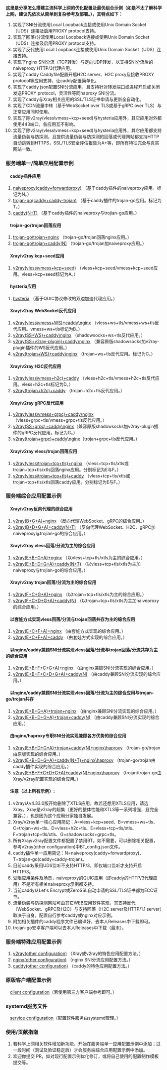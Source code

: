 **这里是分享怎么搭建主流科学上网的优化配置及最优组合示例（如是不太了解科学上网，建议先依次从简单到复杂参考及部署。），其特点如下：**  
1. 实现了SNI分流使用Local Loopback连接或使用Unix Domain Socket（UDS）连接及启用PROXY protocol支持。
2. 实现了回落/分流使用Local Loopback连接或使用Unix Domain Socket（UDS）连接及启用PROXY protocol支持。
3. 实现了反代使用Local Loopback连接或使用Unix Domain Socket（UDS）连接支持。
4. 实现了nginx SNI分流（TCP转发）与定向UDP转发，以支持SNI分流后的naiveproxy HTTP/3代理应用。
5. 实现了caddy Caddyfile配置开启H2C server、H2C proxy及接收PROXY protocol等应用支持，让caddy配置简单化。
6. 实现了caddy json配置SNI分流应用，且支持针对转发端口或进程开启或关闭发送PROXY protocol，灵活性等同haproxy SNI分流。
7. 实现了caddy与Xray相关应用的SSL/TLS证书申请与更新全自动化。
8. 实现了CDN流量中转（基于WebSocket over TLS或基于gRPC over TLS）与正常应用同时使用。
9. 实现了除v2ray(vless\vmess+kcp+seed)与hysteria应用外，其它应用对外都使用443端口，各应用互不影响。
10. 实现了除v2ray(vless\vmess+kcp+seed)与hysteria应用外，其它应用都支持流量伪装与防探测，且提供流量伪装与防探测的回落或代理网站都支持HTTP自动跳转到HTTPS，SSL/TLS安全评估报告为A+等，即所有特征完全与真实网站一致。

### 服务端单一/简单应用配置示例
#### &emsp;caddy插件应用
1. [naiveproxy(caddy+forwardproxy)](https://github.com/lxhao61/integrated-examples/tree/main/naiveproxy(caddy%2Bforwardproxy)) （基于caddy插件的naiveproxy应用。标记为N。）
2. [trojan-go(caddy+caddy-trojan)](https://github.com/lxhao61/integrated-examples/tree/main/trojan-go(caddy%2Bcaddy-trojan)) （基于caddy插件的trojan-go应用。标记为T。）
3. [caddy(N+T)](https://github.com/lxhao61/integrated-examples/tree/main/caddy(N%2BT)) （基于caddy插件的naiveproxy与trojian-go应用。）
#### &emsp;trojan-go/trojan回落应用
1. [trojan-go\trojan+nginx](https://github.com/lxhao61/integrated-examples/tree/main/trojan-go%5Ctrojan%2Bnginx) （trojan-go/trojan回落nginx应用。）
2. [trojan-go\trojan+caddy(N)](https://github.com/lxhao61/integrated-examples/tree/main/trojan-go%5Ctrojan%2Bcaddy(N)) （trojan-go/trojan加naiveproxy应用。）
#### &emsp;Xray/v2ray kcp+seed应用
1. [v2ray(vless\vmess+kcp+seed)](https://github.com/lxhao61/integrated-examples/tree/main/v2ray(vless%5Cvmess%2Bkcp%2Bseed)) （vless+kcp+seed/vmess+kcp+seed应用。vless+kcp+seed标记为A。）
#### &emsp;hysteria应用
1. [hysteria](https://github.com/lxhao61/integrated-examples/tree/main/hysteria) （基于QUIC协议修改的双边加速代理应用。）
#### &emsp;Xray/v2ray WebSocket反代应用
1. [v2ray(vless\vmess+WS)+caddy\nginx](https://github.com/lxhao61/integrated-examples/tree/main/v2ray(vless%5Cvmess%2BWS)%2Bcaddy%5Cnginx) （vless+ws+tls/vmess+ws+tls反代应用。vmess+ws+tls标记为B。）
2. [v2ray(SS+WS)+caddy\nginx](https://github.com/lxhao61/integrated-examples/tree/main/v2ray(SS%2BWS)%2Bcaddy%5Cnginx) （shadowsocks+ws+tls反代应用。）
3. [v2ray(SS+v2ray-plugin)+caddy\nginx](https://github.com/lxhao61/integrated-examples/tree/main/v2ray(SS%2Bv2ray-plugin)%2Bcaddy%5Cnginx) （兼容原版shadowsocks加v2ray-plugin插件的WS反代应用。）
4. [v2ray(trojan+WS)+caddy\nginx](https://github.com/lxhao61/integrated-examples/tree/main/v2ray(trojan%2BWS)%2Bcaddy%5Cnginx) （trojan+ws+tls反代应用。标记为C。）
#### &emsp;Xray/v2ray H2C反代应用
1. [v2ray(vless\vmess+h2c)+caddy](https://github.com/lxhao61/integrated-examples/tree/main/v2ray(vless%5Cvmess%2Bh2c)%2Bcaddy) （vless+h2c+tls/vmess+h2c+tls反代应用。vless+h2c+tls标记为D。）
2. [v2ray(trojan+h2c)+caddy](https://github.com/lxhao61/integrated-examples/tree/main/v2ray(trojan%2Bh2c)%2Bcaddy) （trojan+h2c+tls反代应用。）
#### &emsp;Xray/v2ray gRPC反代应用
1. [v2ray(vless\vmess+grpc)+caddy\nginx](https://github.com/lxhao61/integrated-examples/tree/main/v2ray(vless%5Cvmess%2Bgrpc)%2Bcaddy%5Cnginx)（vless+grpc+tls/vmess+grpc+tls反代应用。）
2. [v2ray(SS+grpc)+caddy\nginx](https://github.com/lxhao61/integrated-examples/tree/main/v2ray(SS%2Bgrpc)%2Bcaddy%5Cnginx)（兼容原版shadowsocks加v2ray-plugin插件的gRPC反代应用。标记为G。）
3. [v2ray(trojan+grpc)+caddy\nginx](https://github.com/lxhao61/integrated-examples/tree/main/v2ray(trojan%2Bgrpc)%2Bcaddy%5Cnginx)（trojan+grpc+tls反代应用。）
#### &emsp;Xray/v2ray vless/trojan回落应用
1. [v2ray(vless\trojan+tcp+tls)+nginx](https://github.com/lxhao61/integrated-examples/tree/main/v2ray(vless%5Ctrojan%2Btcp%2Btls)%2Bnginx) （vless+tcp+tls/xtls或trojan+tcp+tls/xtls回落nginx应用。分别标记为E与F。）
2. [v2ray(vless\trojan+tcp+tls)+caddy](https://github.com/lxhao61/integrated-examples/tree/main/v2ray(vless%5Ctrojan%2Btcp%2Btls)%2Bcaddy) （vless+tcp+tls/xtls或trojan+tcp+tls/xtls回落caddy应用。分别标记为E与F。）

### 服务端综合应用配置示例
#### &emsp;Xray/v2ray反向代理的综合应用
1. [v2ray(B+G+A)+nginx](https://github.com/lxhao61/integrated-examples/tree/main/v2ray(B%2BG%2BA)%2Bnginx) （反向代理WebSocket、gRPC的综合应用。）
2. [v2ray(B+D+G+A)+caddy(N+T)](https://github.com/lxhao61/integrated-examples/tree/main/v2ray(B%2BD%2BG%2BA)%2Bcaddy(N%2BT)) （反向代理WebSocket、H2C、gRPC加naiveproxy与trojian-go的综合应用。）
#### &emsp;Xray/v2ray vless回落/分流为主的综合应用
1. [v2ray(E+B+G+A)+nginx](https://github.com/lxhao61/integrated-examples/tree/main/v2ray(E%2BB%2BG%2BA)%2Bnginx) （以vless+tcp+tls/xtls为主的综合应用。）
2. [v2ray(E+B+D+G+A)+caddy(N+T)](https://github.com/lxhao61/integrated-examples/tree/main/v2ray(E%2BB%2BD%2BG%2BA)%2Bcaddy(N%2BT)) （以vless+tcp+tls/xtls为主加naiveproxy与trojian-go的综合应用。）
#### &emsp;Xray/v2ray trojan回落/分流为主的综合应用
1. [v2ray(F+C+G+A)+nginx](https://github.com/lxhao61/integrated-examples/tree/main/v2ray(F%2BC%2BG%2BA)%2Bnginx) （以trojan+tcp+tls/xtls为主的综合应用。）
2. [v2ray(F+C+D+G+A)+caddy(N)](https://github.com/lxhao61/integrated-examples/tree/main/v2ray(F%2BC%2BD%2BG%2BA)%2Bcaddy(N)) （以trojan+tcp+tls/xtls为主加naiveproxy的综合应用。）
#### &emsp;以套娃方式实现vless回落/分流与trojan回落共存为主的综合应用
1. [v2ray(E+C+F+A)+nginx](https://github.com/lxhao61/integrated-examples/tree/main/v2ray(E%2BC%2BF%2BA)%2Bnginx) （由套娃方式实现的综合应用。）
2. [v2ray(E+C+F+A)+caddy](https://github.com/lxhao61/integrated-examples/tree/main/v2ray(E%2BC%2BF%2BA)%2Bcaddy) （由套娃方式实现的综合应用。）
#### &emsp;以nginx/caddy兼顾SNI分流实现vless回落/分流与trojan回落/分流共存为主的综合应用
1. [v2ray(E+B+F+C+G+A)+nginx](https://github.com/lxhao61/integrated-examples/tree/main/v2ray(E%2BB%2BF%2BC%2BG%2BA)%2Bnginx) （由nginx兼顾SNI分流实现的综合应用。）
2. [v2ray(E+B+F+C+D+G+A)+caddy(N)](https://github.com/lxhao61/integrated-examples/tree/main/v2ray(E%2BB%2BF%2BC%2BD%2BG%2BA)%2Bcaddy(N)) （由caddy兼顾SNI分流实现的综合应用。）
#### &emsp;以nginx/caddy兼顾SNI分流实现vless回落/分流为主的综合应用与trojan-go/trojan共存
1. [v2ray(E+B+G+A)+trojan+nginx](https://github.com/lxhao61/integrated-examples/tree/main/v2ray(E%2BB%2BG%2BA)%2Btrojan%2Bnginx) （由nginx兼顾SNI分流实现的综合应用。）
2. [v2ray(E+B+D+G+A)+trojan+caddy(N)](https://github.com/lxhao61/integrated-examples/tree/main/v2ray(E%2BB%2BD%2BG%2BA)%2Btrojan%2Bcaddy(N)) （由caddy兼顾SNI分流实现的综合应用。）
#### &emsp;由nginx/haproxy专职SNI分流实现兼顾各方优势的综合应用
1. [v2ray(E+B+D+G+A)+trojan+caddy(N)+nginx\haproxy](https://github.com/lxhao61/integrated-examples/tree/main/v2ray(E%2BB%2BD%2BG%2BA)%2Btrojan%2Bcaddy(N)%2Bnginx%5Chaproxy) （trojan-go/trojan由原版实现的综合应用。）
2. [v2ray(E+B+D+G+A)+caddy(N+T)+nginx\haproxy](https://github.com/lxhao61/integrated-examples/tree/main/v2ray(E%2BB%2BD%2BG%2BA)%2Bcaddy(N%2BT)%2Bnginx%5Chaproxy) （trojan-go/trojan由caddy插件实现的综合应用。）
3. [v2ray(E+B+F+C+D+G+A)+caddy(N)+nginx\haproxy](https://github.com/lxhao61/integrated-examples/tree/main/v2ray(E%2BB%2BF%2BC%2BD%2BG%2BA)%2Bcaddy(N)%2Bnginx%5Chaproxy) （trojan/trojan-go由Xray/v2ray配置实现的综合应用。）
#### &emsp;注意（以上所有示例）:
1. v2ray从v4.33.0版开始删除了XTLS应用，故若还想用XTLS应用，请选Xray。Xray是v2ray的超集（更好的整体性能和XTLS等一系列增强，且完全兼容。），也是因为这个应用分家独自发展。
2. Xray/v2ray单一核心应用简记：A=vless+kcp+seed、B=vmess+ws+tls、C=trojan+ws+tls、D=vless+h2c+tls、E=vless+tcp+tls/xtls、F=trojan+tcp+tls/xtls、G=shadowsocks+grpc+tls。
3. 所有Xray/v2ray配置文件都配置了禁用BT。如不需要，可以删除相关配置，参考v2ray(other configuration)中BT_config.json文件。
4. caddy插件单一应用简记：N=naiveproxy(caddy+forwardproxy)、T=trojan-go(caddy+caddy-trojan)。
5. 目前caddy采用UDS监听不支持HTTP/3，即仅端口监听才支持开启HTTP/3。
6. 受限应用条件及场景，naiveproxy的QUIC应用（即caddy的HTTP/3代理应用）不是所有相关naiveproxy示例都支持。
7. 当前caddy从Let's Encrypt或ZeroSSL自动申请的SSL/TLS证书都为ECC证书。
8. 流量伪装与防探测网站可由其它WEB应用软件实现，其支持反代（WebSocket、gRPC及H2C）与支持回落（H2C server及HTTP/1.1 server）取决于自身，配置自行参考caddy或nginx对应示例。
9. 附加相关插件的caddy程序文件已编译好，去本人Releases中下载即可。
10. trojan-go安卓客户端可以去本人Releases中下载（最末）。

### 服务端特殊应用配置示例
1. [v2ray(other configuration)](https://github.com/lxhao61/integrated-examples/tree/main/v2ray(other%20configuration)) （Xray或v2ray的特色应用配置方法。）
2. [nginx(other configuration)](https://github.com/lxhao61/integrated-examples/tree/main/nginx(other%20configuration)) （nginx SNI分流应用配置方法。）
3. [caddy(other configuration)](https://github.com/lxhao61/integrated-examples/tree/main/caddy(other%20configuration)) （caddy的特色应用配置方法。）

### 原版客户端配置示例
&emsp;[client configuration](https://github.com/lxhao61/integrated-examples/tree/main/client%20configuration)（若使用第三方客户端参考即可。）

### systemd服务文件
&emsp;[service configuration](https://github.com/lxhao61/integrated-examples/tree/main/service%20configuration)（配置软件服务由systemd管理。）

### 使用/贡献指南
1. 若科学上网相关软件增加新功能，开始在服务端单一应用配置示例中添加；过一段时间（测试及验证稳定后）才会服务端综合应用配置示例中添加。
2. 欢迎你提交 PR，如对现行配置示例优化修订，或将自己使用的配置制作模板提交等。
